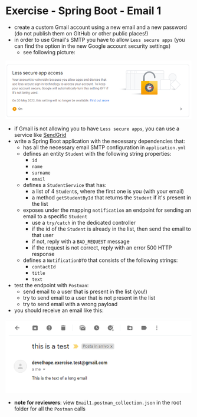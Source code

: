 # Exercise - Spring Boot - Email 1
* create a custom Gmail account using a new email and a new password (do not publish them on GitHub or other public places!)
* in order to use Gmail's SMTP you have to allow `Less secure apps` (you can find the option in the new Google account security settings)
  * see following picture:

![](less-secure-apps-gmail.PNG)

* if Gmail is not allowing you to have `Less secure apps`, you can use a service like [SendGrid](https://sendgrid.com/)
* write a Spring Boot application with the necessary dependencies that:
  * has all the necessary email SMTP configuration in `application.yml`
  * defines an entity `Student` with the following string properties:
    * `id`
    * `name`
    * `surname`
    * `email`
  * defines a `StudentService` that has:
    * a list of 4 `Student`s, where the first one is you (with your email)
    * a method `getStudentById` that returns the `Student` if it's present in the list
  * exposes under the mapping `notification` an endpoint for sending an email to a specific `Student`
    * use a `try/catch` in the dedicated controller
    * if the id of the `Student` is already in the list, then send the email to that user
    * if not, reply with a `BAD_REQUEST` message
    * if the request is not correct, reply with an error 500 HTTP response
  * defines a `NotificationDTO` that consists of the following strings:
    * `contactId`
    * `title`
    * `text`
* test the endpoint with `Postman`:
  * send email to a user that is present in the list (you!)
  * try to send email to a user that is not present in the list
  * try to send email with a wrong payload
* you should receive an email like this:

![](email-received.PNG)

* **note for reviewers**: view `Email1.postman_collection.json` in the root folder for all the `Postman` calls
